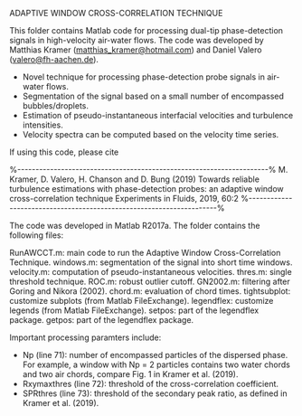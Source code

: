 ADAPTIVE WINDOW CROSS-CORRELATION TECHNIQUE

This folder contains Matlab code for processing dual-tip phase-detection
signals in high-velocity air-water flows. The code was developed by 
Matthias Kramer (matthias_kramer@hotmail.com) and Daniel Valero (valero@fh-aachen.de).

- Novel technique for processing phase-detection probe signals in air-water flows.
- Segmentation of the signal based on a small number of encompassed bubbles/droplets.
- Estimation of pseudo-instantaneous interfacial velocities and turbulence intensities.
- Velocity spectra can be computed based on the velocity time series.


If using this code, please cite

%---------------------------------------------------------------------%
M. Kramer, D. Valero, H. Chanson and D. Bung (2019)
Towards reliable turbulence estimations with phase-detection probes:
an adaptive window cross-correlation technique
Experiments in Fluids, 2019, 60:2
%---------------------------------------------------------------------%

The code was developed in Matlab R2017a. The folder contains the following files:

RunAWCCT.m: main code to run the Adaptive Window Cross-Correlation Technique.
windows.m: segmentation of the signal into short time windows.
velocity.m: computation of pseudo-instantaneous velocities.
thres.m: single threshold technique.
ROC.m: robust outlier cutoff.
GN2002.m: filtering after Goring and Nikora (2002).
chord.m: evaluation of chord times.
tightsubplot: customize subplots (from Matlab FileExchange).
legendflex: customize legends (from Matlab FileExchange).
setpos: part of the legendflex package.
getpos: part of the legendflex package. 

Important processing paramters include:
- Np (line 71): number of encompassed particles of the dispersed phase. For example, a window with 
Np = 2 particles contains two water chords and two air chords, compare Fig. 1 in Kramer et al. (2019).
- Rxymaxthres (line 72): threshold of the cross-correlation coefficient.
- SPRthres (line 73): threshold of the secondary peak ratio, as defined in Kramer et al. (2019).
 
